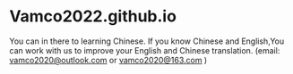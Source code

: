 # Vamco2022.github.io
You can in there to learning Chinese.
If you know Chinese and English,You can work with us to improve your English and Chinese translation.
(email: vamco2020@outlook.com  or  vamco2020@163.com )
